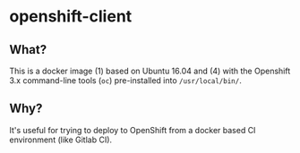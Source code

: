 # openshift-client

## What?

This is a docker image (1) based on Ubuntu 16.04 and (4) with the Openshift 3.x command-line tools (`oc`) pre-installed into `/usr/local/bin/`.

## Why?

It's useful for trying to deploy to OpenShift from a docker based CI environment (like Gitlab CI).
